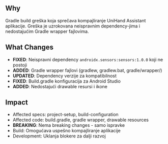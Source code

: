 ## Why
Gradle build greška koja sprečava kompajliranje UniHand Assistant aplikacije. Greška je uzrokovana neispravnim dependency-jima i nedostajućim Gradle wrapper fajlovima.

## What Changes
- **FIXED**: Neispravni dependency `androidx.sensors:sensors:1.0.0` koji ne postoji
- **ADDED**: Gradle wrapper fajlovi (gradlew, gradlew.bat, gradle/wrapper/)
- **UPDATED**: Dependency verzije za kompatibilnost
- **FIXED**: Build.gradle konfiguracija za Android Studio
- **ADDED**: Nedostajući drawable resursi i ikone

## Impact
- Affected specs: project-setup, build-configuration
- Affected code: build.gradle, gradle wrapper, drawable resources
- **BREAKING**: Nema breaking changes - samo ispravke
- Build: Omogućava uspešno kompajliranje aplikacije
- Development: Uklanja blokere za dalji razvoj
